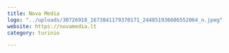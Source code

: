 ```yaml
---
title: Nova Media
logo: "../uploads/30726918_1673841179370171_244851936606552064_n.jpeg"
website: https://novamedia.lt
category: turinio

---
```

